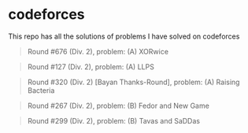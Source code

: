 # codeforces
This repo has all the solutions of problems I have solved on codeforces

> Round #676 (Div. 2), problem: (A) XORwice

> Round #127 (Div. 2), problem: (A) LLPS

> Round #320 (Div. 2) [Bayan Thanks-Round], problem: (A) Raising Bacteria

> Round #267 (Div. 2), problem: (B) Fedor and New Game

> Round #299 (Div. 2), problem: (B) Tavas and SaDDas
